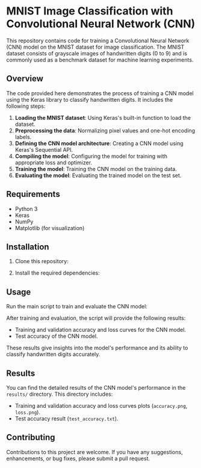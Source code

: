 # MNIST Image Classification with Convolutional Neural Network (CNN)

This repository contains code for training a Convolutional Neural Network (CNN) model on the MNIST dataset for image classification. The MNIST dataset consists of grayscale images of handwritten digits (0 to 9) and is commonly used as a benchmark dataset for machine learning experiments.

## Overview

The code provided here demonstrates the process of training a CNN model using the Keras library to classify handwritten digits. It includes the following steps:

1. **Loading the MNIST dataset**: Using Keras's built-in function to load the dataset.
2. **Preprocessing the data**: Normalizing pixel values and one-hot encoding labels.
3. **Defining the CNN model architecture**: Creating a CNN model using Keras's Sequential API.
4. **Compiling the model**: Configuring the model for training with appropriate loss and optimizer.
5. **Training the model**: Training the CNN model on the training data.
6. **Evaluating the model**: Evaluating the trained model on the test set.

## Requirements

- Python 3
- Keras
- NumPy
- Matplotlib (for visualization)

## Installation

1. Clone this repository:


2. Install the required dependencies:


## Usage

Run the main script to train and evaluate the CNN model:

After training and evaluation, the script will provide the following results:

- Training and validation accuracy and loss curves for the CNN model.
- Test accuracy of the CNN model.

These results give insights into the model's performance and its ability to classify handwritten digits accurately.

## Results

You can find the detailed results of the CNN model's performance in the `results/` directory. This directory includes:

- Training and validation accuracy and loss curves plots (`accuracy.png`, `loss.png`).
- Test accuracy result (`test_accuracy.txt`).

## Contributing

Contributions to this project are welcome. If you have any suggestions, enhancements, or bug fixes, please submit a pull request.

